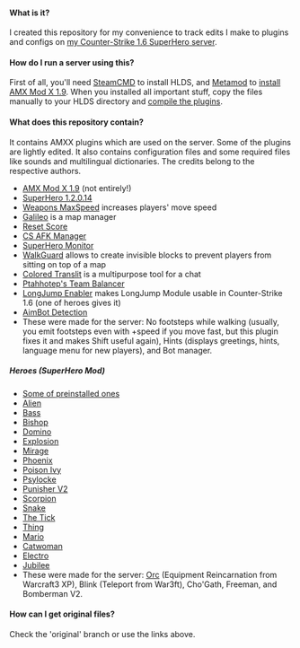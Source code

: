 #### What is it?
I created this repository for my convenience to track edits I make to plugins and configs on [my Counter-Strike 1.6 SuperHero server](http://evileye.eu.org).

#### How do I run a server using this?
First of all, you'll need [SteamCMD](https://developer.valvesoftware.com/wiki/SteamCMD) to install HLDS, and [Metamod](http://metamod.org) to [install](https://wiki.alliedmods.net/Installing_AMX_Mod_X_Manually) [AMX Mod X 1.9](https://www.amxmodx.org/downloads-new.php). When you installed all important stuff, copy the files manually to your HLDS directory and [compile the plugins](https://wiki.alliedmods.net/Compiling_Plugins_(AMX_Mod_X)).

#### What does this repository contain?
It contains AMXX plugins which are used on the server. Some of the plugins are lightly edited. It also contains configuration files and some required files like sounds and multilingual dictionaries. The credits belong to the respective authors.
  * [AMX Mod X 1.9](https://www.amxmodx.org/downloads-new.php) (not entirely!)
  * [SuperHero 1.2.0.14](https://forums.alliedmods.net/showthread.php?t=76081)
  * [Weapons MaxSpeed](https://forums.alliedmods.net/showthread.php?t=139521) increases players' move speed
  * [Galileo](https://forums.alliedmods.net/showthread.php?t=77391) is a map manager
  * [Reset Score](https://forums.alliedmods.net/showthread.php?t=74207)
  * [CS AFK Manager](https://forums.alliedmods.net/showthread.php?t=256449)
  * [SuperHero Monitor](https://forums.alliedmods.net/showthread.php?t=36540)
  * [WalkGuard](https://forums.alliedmods.net/showthread.php?t=55245) allows to create invisible blocks to prevent players from sitting on top of a map
  * [Colored Translit](https://c-s.net.ua/forum/topic25056.html) is a multipurpose tool for a chat
  * [Ptahhotep's Team Balancer](https://forums.alliedmods.net/showthread.php?t=26598)
  * [LongJump Enabler](https://forums.alliedmods.net/showthread.php?t=108382) makes LongJump Module usable in Counter-Strike 1.6 (one of heroes gives it)
  * [AimBot Detection](https://forums.alliedmods.net/showthread.php?t=77821)
  * These were made for the server: No footsteps while walking (usually, you emit footsteps even with +speed if you move fast, but this plugin fixes it and makes Shift useful again), Hints (displays greetings, hints, language menu for new players), and Bot manager.
  
##### Heroes (SuperHero Mod)
  * [Some of preinstalled ones](https://forums.alliedmods.net/showthread.php?t=76081)
  * [Alien](https://forums.alliedmods.net/showthread.php?t=30082)
  * [Bass](https://forums.alliedmods.net/showthread.php?t=30174)
  * [Bishop](https://forums.alliedmods.net/showthread.php?t=30184)
  * [Domino](https://forums.alliedmods.net/showthread.php?t=36055)
  * [Explosion](https://forums.alliedmods.net/showthread.php?t=34294)
  * [Mirage](https://forums.alliedmods.net/showthread.php?t=34683)
  * [Phoenix](https://forums.alliedmods.net/showthread.php?t=30270)
  * [Poison Ivy](https://forums.alliedmods.net/showthread.php?t=30104)
  * [Psylocke](https://forums.alliedmods.net/showthread.php?t=30276)
  * [Punisher V2](https://forums.alliedmods.net/showthread.php?t=131398)
  * [Scorpion](https://forums.alliedmods.net/showthread.php?t=34448)
  * [Snake](https://forums.alliedmods.net/showthread.php?t=30293)
  * [The Tick](https://forums.alliedmods.net/showthread.php?t=36058)
  * [Thing](https://forums.alliedmods.net/showthread.php?t=31929)
  * [Mario](https://forums.alliedmods.net/showthread.php?t=32041)
  * [Catwoman](https://forums.alliedmods.net/showthread.php?t=34742)
  * [Electro](https://forums.alliedmods.net/showthread.php?t=30095)
  * [Jubilee](https://forums.alliedmods.net/showthread.php?t=30592)
  * These were made for the server: [Orc](https://forums.alliedmods.net/showthread.php?t=314199) (Equipment Reincarnation from Warcraft3 XP), Blink (Teleport from War3ft), Cho'Gath, Freeman, and Bomberman V2.
  
#### How can I get original files?
Check the 'original' branch or use the links above.
